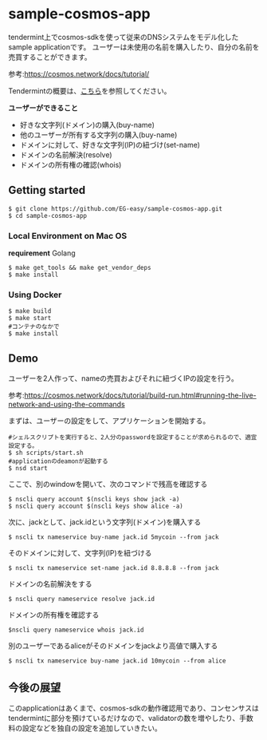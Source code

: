 # sample-cosmos-app
tendermint上でcosmos-sdkを使って従来のDNSシステムをモデル化したsample applicationです。
ユーザーは未使用の名前を購入したり、自分の名前を売買することができます。

参考:https://cosmos.network/docs/tutorial/

Tendermintの概要は、[こちら](./docs/tendermint-overview.md)を参照してください。

**ユーザーができること**
- 好きな文字列(ドメイン)の購入(buy-name)
- 他のユーザーが所有する文字列の購入(buy-name)
- ドメインに対して、好きな文字列(IP)の紐づけ(set-name)
- ドメインの名前解決(resolve)
- ドメインの所有権の確認(whois)

## Getting started
```
$ git clone https://github.com/EG-easy/sample-cosmos-app.git
$ cd sample-cosmos-app
```

### Local Environment on Mac OS
**requirement**
Golang 

```
$ make get_tools && make get_vendor_deps
$ make install
```

### Using Docker
```
$ make build
$ make start
#コンテナのなかで
$ make install 
```

## Demo
ユーザーを2人作って、nameの売買およびそれに紐づくIPの設定を行う。

参考:https://cosmos.network/docs/tutorial/build-run.html#running-the-live-network-and-using-the-commands

まずは、ユーザーの設定をして、アプリケーションを開始する。
```
#シェルスクリプトを実行すると、2人分のpasswordを設定することが求められるので、適宜設定する。
$ sh scripts/start.sh
#applicationのdeamonが起動する
$ nsd start 
```

ここで、別のwindowを開いて、次のコマンドで残高を確認する
```
$ nscli query account $(nscli keys show jack -a) 
$ nscli query account $(nscli keys show alice -a)
```
次に、jackとして、jack.idという文字列(ドメイン)を購入する
```
$ nscli tx nameservice buy-name jack.id 5mycoin --from jack
```

そのドメインに対して、文字列(IP)を紐づける
```
$ nscli tx nameservice set-name jack.id 8.8.8.8 --from jack 
```

ドメインの名前解決をする
```
$ nscli query nameservice resolve jack.id
```

ドメインの所有権を確認する
```
$nscli query nameservice whois jack.id
```

別のユーザーであるaliceがそのドメインをjackより高値で購入する
```
$ nscli tx nameservice buy-name jack.id 10mycoin --from alice 
```

## 今後の展望
このapplicationはあくまで、cosmos-sdkの動作確認用であり、コンセンサスはtendermintに部分を預けているだけなので、validatorの数を増やしたり、手数料の設定などを独自の設定を追加していきたい。
